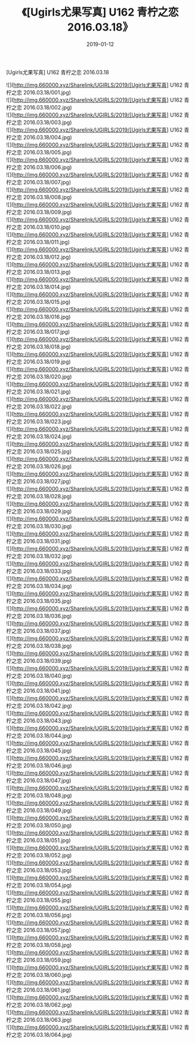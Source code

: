 ﻿---
layout: post
title:  《[Ugirls尤果写真] U162 青柠之恋 2016.03.18》
date:   2019-01-12
img: http://img.660000.xyz/Sharelink/UGIRLS/2019/[Ugirls尤果写真] U162 青柠之恋 2016.03.18/000.jpg
categories: [美女, 清纯, 唯美]
---

[Ugirls尤果写真] U162 青柠之恋 2016.03.18

 ![](http://img.660000.xyz/Sharelink/UGIRLS/2019/[Ugirls尤果写真] U162 青柠之恋 2016.03.18/001.jpg) <br>![](http://img.660000.xyz/Sharelink/UGIRLS/2019/[Ugirls尤果写真] U162 青柠之恋 2016.03.18/002.jpg) <br>![](http://img.660000.xyz/Sharelink/UGIRLS/2019/[Ugirls尤果写真] U162 青柠之恋 2016.03.18/003.jpg) <br>![](http://img.660000.xyz/Sharelink/UGIRLS/2019/[Ugirls尤果写真] U162 青柠之恋 2016.03.18/004.jpg) <br>![](http://img.660000.xyz/Sharelink/UGIRLS/2019/[Ugirls尤果写真] U162 青柠之恋 2016.03.18/005.jpg) <br>![](http://img.660000.xyz/Sharelink/UGIRLS/2019/[Ugirls尤果写真] U162 青柠之恋 2016.03.18/006.jpg) <br>![](http://img.660000.xyz/Sharelink/UGIRLS/2019/[Ugirls尤果写真] U162 青柠之恋 2016.03.18/007.jpg) <br>![](http://img.660000.xyz/Sharelink/UGIRLS/2019/[Ugirls尤果写真] U162 青柠之恋 2016.03.18/008.jpg) <br>![](http://img.660000.xyz/Sharelink/UGIRLS/2019/[Ugirls尤果写真] U162 青柠之恋 2016.03.18/009.jpg) <br>![](http://img.660000.xyz/Sharelink/UGIRLS/2019/[Ugirls尤果写真] U162 青柠之恋 2016.03.18/010.jpg) <br>![](http://img.660000.xyz/Sharelink/UGIRLS/2019/[Ugirls尤果写真] U162 青柠之恋 2016.03.18/011.jpg) <br>![](http://img.660000.xyz/Sharelink/UGIRLS/2019/[Ugirls尤果写真] U162 青柠之恋 2016.03.18/012.jpg) <br>![](http://img.660000.xyz/Sharelink/UGIRLS/2019/[Ugirls尤果写真] U162 青柠之恋 2016.03.18/013.jpg) <br>![](http://img.660000.xyz/Sharelink/UGIRLS/2019/[Ugirls尤果写真] U162 青柠之恋 2016.03.18/014.jpg) <br>![](http://img.660000.xyz/Sharelink/UGIRLS/2019/[Ugirls尤果写真] U162 青柠之恋 2016.03.18/015.jpg) <br>![](http://img.660000.xyz/Sharelink/UGIRLS/2019/[Ugirls尤果写真] U162 青柠之恋 2016.03.18/016.jpg) <br>![](http://img.660000.xyz/Sharelink/UGIRLS/2019/[Ugirls尤果写真] U162 青柠之恋 2016.03.18/017.jpg) <br>![](http://img.660000.xyz/Sharelink/UGIRLS/2019/[Ugirls尤果写真] U162 青柠之恋 2016.03.18/018.jpg) <br>![](http://img.660000.xyz/Sharelink/UGIRLS/2019/[Ugirls尤果写真] U162 青柠之恋 2016.03.18/019.jpg) <br>![](http://img.660000.xyz/Sharelink/UGIRLS/2019/[Ugirls尤果写真] U162 青柠之恋 2016.03.18/020.jpg) <br>![](http://img.660000.xyz/Sharelink/UGIRLS/2019/[Ugirls尤果写真] U162 青柠之恋 2016.03.18/021.jpg) <br>![](http://img.660000.xyz/Sharelink/UGIRLS/2019/[Ugirls尤果写真] U162 青柠之恋 2016.03.18/022.jpg) <br>![](http://img.660000.xyz/Sharelink/UGIRLS/2019/[Ugirls尤果写真] U162 青柠之恋 2016.03.18/023.jpg) <br>![](http://img.660000.xyz/Sharelink/UGIRLS/2019/[Ugirls尤果写真] U162 青柠之恋 2016.03.18/024.jpg) <br>![](http://img.660000.xyz/Sharelink/UGIRLS/2019/[Ugirls尤果写真] U162 青柠之恋 2016.03.18/025.jpg) <br>![](http://img.660000.xyz/Sharelink/UGIRLS/2019/[Ugirls尤果写真] U162 青柠之恋 2016.03.18/026.jpg) <br>![](http://img.660000.xyz/Sharelink/UGIRLS/2019/[Ugirls尤果写真] U162 青柠之恋 2016.03.18/027.jpg) <br>![](http://img.660000.xyz/Sharelink/UGIRLS/2019/[Ugirls尤果写真] U162 青柠之恋 2016.03.18/028.jpg) <br>![](http://img.660000.xyz/Sharelink/UGIRLS/2019/[Ugirls尤果写真] U162 青柠之恋 2016.03.18/029.jpg) <br>![](http://img.660000.xyz/Sharelink/UGIRLS/2019/[Ugirls尤果写真] U162 青柠之恋 2016.03.18/030.jpg) <br>![](http://img.660000.xyz/Sharelink/UGIRLS/2019/[Ugirls尤果写真] U162 青柠之恋 2016.03.18/031.jpg) <br>![](http://img.660000.xyz/Sharelink/UGIRLS/2019/[Ugirls尤果写真] U162 青柠之恋 2016.03.18/032.jpg) <br>![](http://img.660000.xyz/Sharelink/UGIRLS/2019/[Ugirls尤果写真] U162 青柠之恋 2016.03.18/033.jpg) <br>![](http://img.660000.xyz/Sharelink/UGIRLS/2019/[Ugirls尤果写真] U162 青柠之恋 2016.03.18/034.jpg) <br>![](http://img.660000.xyz/Sharelink/UGIRLS/2019/[Ugirls尤果写真] U162 青柠之恋 2016.03.18/035.jpg) <br>![](http://img.660000.xyz/Sharelink/UGIRLS/2019/[Ugirls尤果写真] U162 青柠之恋 2016.03.18/036.jpg) <br>![](http://img.660000.xyz/Sharelink/UGIRLS/2019/[Ugirls尤果写真] U162 青柠之恋 2016.03.18/037.jpg) <br>![](http://img.660000.xyz/Sharelink/UGIRLS/2019/[Ugirls尤果写真] U162 青柠之恋 2016.03.18/038.jpg) <br>![](http://img.660000.xyz/Sharelink/UGIRLS/2019/[Ugirls尤果写真] U162 青柠之恋 2016.03.18/039.jpg) <br>![](http://img.660000.xyz/Sharelink/UGIRLS/2019/[Ugirls尤果写真] U162 青柠之恋 2016.03.18/040.jpg) <br>![](http://img.660000.xyz/Sharelink/UGIRLS/2019/[Ugirls尤果写真] U162 青柠之恋 2016.03.18/041.jpg) <br>![](http://img.660000.xyz/Sharelink/UGIRLS/2019/[Ugirls尤果写真] U162 青柠之恋 2016.03.18/042.jpg) <br>![](http://img.660000.xyz/Sharelink/UGIRLS/2019/[Ugirls尤果写真] U162 青柠之恋 2016.03.18/043.jpg) <br>![](http://img.660000.xyz/Sharelink/UGIRLS/2019/[Ugirls尤果写真] U162 青柠之恋 2016.03.18/044.jpg) <br>![](http://img.660000.xyz/Sharelink/UGIRLS/2019/[Ugirls尤果写真] U162 青柠之恋 2016.03.18/045.jpg) <br>![](http://img.660000.xyz/Sharelink/UGIRLS/2019/[Ugirls尤果写真] U162 青柠之恋 2016.03.18/046.jpg) <br>![](http://img.660000.xyz/Sharelink/UGIRLS/2019/[Ugirls尤果写真] U162 青柠之恋 2016.03.18/047.jpg) <br>![](http://img.660000.xyz/Sharelink/UGIRLS/2019/[Ugirls尤果写真] U162 青柠之恋 2016.03.18/048.jpg) <br>![](http://img.660000.xyz/Sharelink/UGIRLS/2019/[Ugirls尤果写真] U162 青柠之恋 2016.03.18/049.jpg) <br>![](http://img.660000.xyz/Sharelink/UGIRLS/2019/[Ugirls尤果写真] U162 青柠之恋 2016.03.18/050.jpg) <br>![](http://img.660000.xyz/Sharelink/UGIRLS/2019/[Ugirls尤果写真] U162 青柠之恋 2016.03.18/051.jpg) <br>![](http://img.660000.xyz/Sharelink/UGIRLS/2019/[Ugirls尤果写真] U162 青柠之恋 2016.03.18/052.jpg) <br>![](http://img.660000.xyz/Sharelink/UGIRLS/2019/[Ugirls尤果写真] U162 青柠之恋 2016.03.18/053.jpg) <br>![](http://img.660000.xyz/Sharelink/UGIRLS/2019/[Ugirls尤果写真] U162 青柠之恋 2016.03.18/054.jpg) <br>![](http://img.660000.xyz/Sharelink/UGIRLS/2019/[Ugirls尤果写真] U162 青柠之恋 2016.03.18/055.jpg) <br>![](http://img.660000.xyz/Sharelink/UGIRLS/2019/[Ugirls尤果写真] U162 青柠之恋 2016.03.18/056.jpg) <br>![](http://img.660000.xyz/Sharelink/UGIRLS/2019/[Ugirls尤果写真] U162 青柠之恋 2016.03.18/057.jpg) <br>![](http://img.660000.xyz/Sharelink/UGIRLS/2019/[Ugirls尤果写真] U162 青柠之恋 2016.03.18/058.jpg) <br>![](http://img.660000.xyz/Sharelink/UGIRLS/2019/[Ugirls尤果写真] U162 青柠之恋 2016.03.18/059.jpg) <br>![](http://img.660000.xyz/Sharelink/UGIRLS/2019/[Ugirls尤果写真] U162 青柠之恋 2016.03.18/060.jpg) <br>![](http://img.660000.xyz/Sharelink/UGIRLS/2019/[Ugirls尤果写真] U162 青柠之恋 2016.03.18/061.jpg) <br>![](http://img.660000.xyz/Sharelink/UGIRLS/2019/[Ugirls尤果写真] U162 青柠之恋 2016.03.18/062.jpg) <br>![](http://img.660000.xyz/Sharelink/UGIRLS/2019/[Ugirls尤果写真] U162 青柠之恋 2016.03.18/063.jpg) <br>![](http://img.660000.xyz/Sharelink/UGIRLS/2019/[Ugirls尤果写真] U162 青柠之恋 2016.03.18/064.jpg) <br>